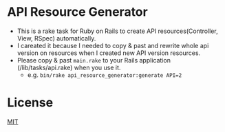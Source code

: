 # API Resource Generator
- This is a rake task for Ruby on Rails to create API resources(Controller, View, RSpec) automatically.
- I careated it because I needed to copy & past and rewrite whole api version on resources when I created new API version resources.
- Please copy & past `main.rake` to your Rails application (/lib/tasks/api.rake) when you use it.
  - e.g. `bin/rake api_resource_generator:generate API=2`

# License
[MIT](https://en.wikipedia.org/wiki/MIT_License)
